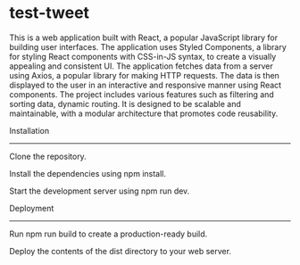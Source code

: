 # test-tweet

This is a web application built with React, a popular JavaScript library
for building user interfaces. The application uses Styled Components, a
library for styling React components with CSS-in-JS syntax, to create a
visually appealing and consistent UI. The application fetches data from
a server using Axios, a popular library for making HTTP requests. The
data is then displayed to the user in an interactive and responsive
manner using React components. The project includes various features
such as filtering and sorting data, dynamic routing. It is designed to
be scalable and maintainable, with a modular architecture that promotes
code reusability.

Installation

---

Clone the repository.

Install the dependencies using npm install.

Start the development server using npm run dev.

Deployment

---

Run npm run build to create a production-ready build.

Deploy the contents of the dist directory to your web server.

